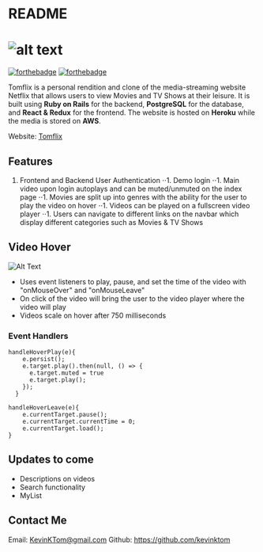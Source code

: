 # README

![alt text](https://github.com/kevinktom/TomFlix/blob/master/app/assets/images/logo.png)
=======
[![forthebadge](https://forthebadge.com/images/badges/powered-by-netflix.svg)](https://forthebadge.com) [![forthebadge](https://forthebadge.com/images/badges/made-with-javascript.svg)](https://forthebadge.com)

Tomflix is a personal rendition and clone of the media-streaming website Netflix that allows users to view Movies and TV Shows at their leisure. It is built using **Ruby on Rails** for the backend, **PostgreSQL** for the database, and **React & Redux** for the frontend. The website is hosted on **Heroku** while the media is stored on **AWS**.

Website: [Tomflix](https://tom-flix.herokuapp.com/)


Features
------------
1. Frontend and Backend User Authentication
⋅⋅1. Demo login
⋅⋅1. Main video upon login autoplays and can be muted/unmuted on the index page
⋅⋅1. Movies are split up into genres with the ability for the user to play the video on hover
⋅⋅1. Videos can be played on a fullscreen video player 
⋅⋅1. Users can navigate to different links on the navbar which display different categories such as Movies & TV Shows

Video Hover
---------------

![Alt Text](https://media.giphy.com/media/WsuVzWBDQGZd3N06dC/giphy.gif)


* Uses event listeners to play, pause, and set the time of the video with "onMouseOver" and "onMouseLeave"
* On click of the video will bring the user to the video player where the video will play
* Videos scale on hover after 750 milliseconds 

### Event Handlers
```
handleHoverPlay(e){
    e.persist();
    e.target.play().then(null, () => {
      e.target.muted = true
      e.target.play();
    });
  }

handleHoverLeave(e){
    e.currentTarget.pause();
    e.currentTarget.currentTime = 0;
    e.currentTarget.load();
}
```

Updates to come
-------------------
* Descriptions on videos
* Search functionality
* MyList

Contact Me
-----------------------
Email: KevinKTom@gmail.com
Github: https://github.com/kevinktom 
